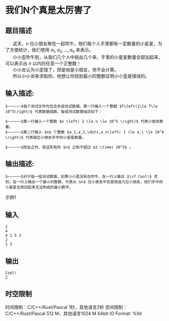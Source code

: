 # 我们N个真是太厉害了

## 题目描述

$~~~~~~$这天，$n$ 位小朋友聚在一起吹牛，他们每个人手里都有一定数量的小星星，为了方便统计，我们使用 $a_1,a_2,\dots,a_n$ 来表示。  
$~~~~~~$小小歪吹牛到，从我们几个人中挑出几个来，手里的小星星数量全部加起来，可以表示出 $n$ 以内的任意一个正整数！  
$~~~~~~$小小龙认为小歪错了，但是他是小朋友，他不会计算。  
$~~~~~~$所以小小龙来求助你，他想让你找到最小的整数证明小小歪是错误的。

## 输入描述:
    
    
    $~~~~~~$每个测试文件均包含多组测试数据。第一行输入一个整数 $T\left(1\le T\le 10^5\right)$ 代表数据组数，每组测试数据描述如下：  
      
    $~~~~~~$第一行输入一个整数 $n \left( 2 \le n \le 10^5 \right)$ 代表小朋友数量。  
    $~~~~~~$第二行输入 $n$ 个整数 $a_1,a_2,\dots,a_n\left( 1 \le a_i \le 10^6 \right)$ 代表每位小朋友手中的小星星数量。  
      
    $~~~~~~$除此之外，保证所有的 $n$ 之和不超过 $2 \times 10^5$ 。

## 输出描述:
    
    
    $~~~~~~$对于每一组测试数据，如果小小歪没有在吹牛，在一行上输出 $\sf Cool!$ 否则，在一行上输出一个最小的整数，代表从 $n$ 位小朋友中任意挑选几位小朋友，他们手中的小星星全部加起来无法构成的最小数字。

示例1 

## 输入
    
    
    2
    4
    4 1 5 2
    2
    1 3

## 输出
    
    
    Cool!
    2


## 时空限制

时间限制：C/C++/Rust/Pascal 1秒，其他语言2秒
空间限制：C/C++/Rust/Pascal 512 M，其他语言1024 M
64bit IO Format: %lld